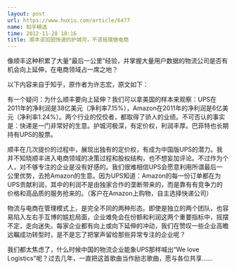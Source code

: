```yaml
---
layout: post
url: https://www.huxiu.com/article/6477
name: 知乎精选
time: 2012-11-28 18:16
title: 顺丰该加固快递的护城河，不该摇摆做电商
---
```

像顺丰这种积累了大量“最后一公里”经验，并掌握大量用户数据的物流公司是否有机会向上延伸，在电商领域占一席之地？

以下内容来自于知乎，原作者为许志宏，原文如下：

有一个疑问：为什么顺丰要向上延伸？我们可以拿美国的样本来观察：UPS在2011年的净利润是38亿美元（净利率7.15%），Amazon在2011年的净利润是6亿美元（净利率1.24%）。两个行业的佼佼者，都取得了骄人的业绩。不可否认的事实是：快递是一门非常好的生意。护城河极深，有定价权，利润丰厚。巴菲特也长期持有UPS的股票。

顺丰在几次提价的过程中，展现出独有的定价权，有成为中国版UPS的潜力。我并不知晓顺丰进入电商领域的决策过程和股权结构，也不想妄加评论。不过作为个人，对不够专注的企业是没有好感的。我们很难相信UPS会愿意利用所谓最后一公里优势，去抢Amazon的生意。因为UPS知道：Amazon的每一份订单都在为UPS贡献利润，其中的利润不是由独家合作的垄断带来的，而是靠有有竞争力的价格和高品质的服务抢来的。（客户在Amazon上购物，自主选择快递公司）

物流与电商在管理模式上，是完全不同的两种形态。即使是独立的两个团队，也容易陷入左右手互博的尴尬局面，企业难免会在份额和利润这两个重要指标中，摇摆不定，走向迷失。每家企业都有向上或向下延伸的冲动，我们在赞叹一些企业高瞻远瞩成功转型时，是不是忘了把掌声留给那些异常专注的企业呢？

我们都太焦虑了，什么时候中国的物流企业能象UPS那样喊出“We love Logistics”呢？过去几年，一直把这首歌曲当作励志歌曲，愿与各位共享……

